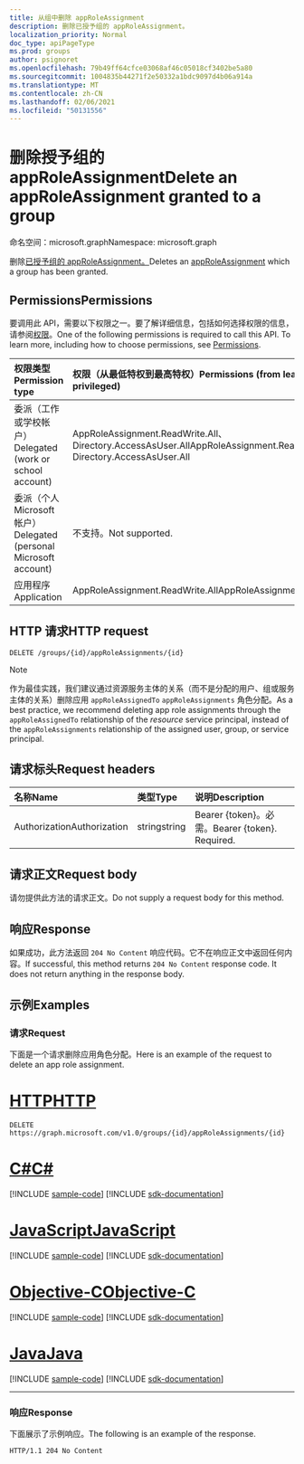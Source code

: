 ```yaml
---
title: 从组中删除 appRoleAssignment
description: 删除已授予组的 appRoleAssignment。
localization_priority: Normal
doc_type: apiPageType
ms.prod: groups
author: psignoret
ms.openlocfilehash: 79b49ff64cfce03068af46c05018cf3402be5a80
ms.sourcegitcommit: 1004835b44271f2e50332a1bdc9097d4b06a914a
ms.translationtype: MT
ms.contentlocale: zh-CN
ms.lasthandoff: 02/06/2021
ms.locfileid: "50131556"
---
```

# <a name="delete-an-approleassignment-granted-to-a-group"></a><span data-ttu-id="7ff69-103">删除授予组的 appRoleAssignment</span><span class="sxs-lookup"><span data-stu-id="7ff69-103">Delete an appRoleAssignment granted to a group</span></span>

<span data-ttu-id="7ff69-104">命名空间：microsoft.graph</span><span class="sxs-lookup"><span data-stu-id="7ff69-104">Namespace: microsoft.graph</span></span>

<span data-ttu-id="7ff69-105">删除[已授予组的 appRoleAssignment。](../resources/approleassignment.md)</span><span class="sxs-lookup"><span data-stu-id="7ff69-105">Deletes an [appRoleAssignment](../resources/approleassignment.md) which a group has been granted.</span></span>

## <a name="permissions"></a><span data-ttu-id="7ff69-106">Permissions</span><span class="sxs-lookup"><span data-stu-id="7ff69-106">Permissions</span></span>

<span data-ttu-id="7ff69-p101">要调用此 API，需要以下权限之一。要了解详细信息，包括如何选择权限的信息，请参阅[权限](/graph/permissions-reference)。</span><span class="sxs-lookup"><span data-stu-id="7ff69-p101">One of the following permissions is required to call this API. To learn more, including how to choose permissions, see [Permissions](/graph/permissions-reference).</span></span>

|<span data-ttu-id="7ff69-109">权限类型</span><span class="sxs-lookup"><span data-stu-id="7ff69-109">Permission type</span></span>      | <span data-ttu-id="7ff69-110">权限（从最低特权到最高特权）</span><span class="sxs-lookup"><span data-stu-id="7ff69-110">Permissions (from least to most privileged)</span></span>              |
|:--------------------|:---------------------------------------------------------|
|<span data-ttu-id="7ff69-111">委派（工作或学校帐户）</span><span class="sxs-lookup"><span data-stu-id="7ff69-111">Delegated (work or school account)</span></span> | <span data-ttu-id="7ff69-112">AppRoleAssignment.ReadWrite.All、Directory.AccessAsUser.All</span><span class="sxs-lookup"><span data-stu-id="7ff69-112">AppRoleAssignment.ReadWrite.All, Directory.AccessAsUser.All</span></span>    |
|<span data-ttu-id="7ff69-113">委派（个人 Microsoft 帐户）</span><span class="sxs-lookup"><span data-stu-id="7ff69-113">Delegated (personal Microsoft account)</span></span> | <span data-ttu-id="7ff69-114">不支持。</span><span class="sxs-lookup"><span data-stu-id="7ff69-114">Not supported.</span></span>    |
|<span data-ttu-id="7ff69-115">应用程序</span><span class="sxs-lookup"><span data-stu-id="7ff69-115">Application</span></span> | <span data-ttu-id="7ff69-116">AppRoleAssignment.ReadWrite.All</span><span class="sxs-lookup"><span data-stu-id="7ff69-116">AppRoleAssignment.ReadWrite.All</span></span> |

## <a name="http-request"></a><span data-ttu-id="7ff69-117">HTTP 请求</span><span class="sxs-lookup"><span data-stu-id="7ff69-117">HTTP request</span></span>

<!-- { "blockType": "ignored" } -->

```http
DELETE /groups/{id}/appRoleAssignments/{id}
```

> [!NOTE]
> <span data-ttu-id="7ff69-118">作为最佳实践，我们建议通过资源服务主体的关系（而不是分配的用户、组或服务主体的关系）删除应用 `appRoleAssignedTo`  `appRoleAssignments` 角色分配。</span><span class="sxs-lookup"><span data-stu-id="7ff69-118">As a best practice, we recommend deleting app role assignments through the `appRoleAssignedTo` relationship of the _resource_ service principal, instead of the `appRoleAssignments` relationship of the assigned user, group, or service principal.</span></span>

## <a name="request-headers"></a><span data-ttu-id="7ff69-119">请求标头</span><span class="sxs-lookup"><span data-stu-id="7ff69-119">Request headers</span></span>

| <span data-ttu-id="7ff69-120">名称</span><span class="sxs-lookup"><span data-stu-id="7ff69-120">Name</span></span>       | <span data-ttu-id="7ff69-121">类型</span><span class="sxs-lookup"><span data-stu-id="7ff69-121">Type</span></span> | <span data-ttu-id="7ff69-122">说明</span><span class="sxs-lookup"><span data-stu-id="7ff69-122">Description</span></span>|
|:---------------|:--------|:----------|
| <span data-ttu-id="7ff69-123">Authorization</span><span class="sxs-lookup"><span data-stu-id="7ff69-123">Authorization</span></span>  | <span data-ttu-id="7ff69-124">string</span><span class="sxs-lookup"><span data-stu-id="7ff69-124">string</span></span>  | <span data-ttu-id="7ff69-p102">Bearer {token}。必需。</span><span class="sxs-lookup"><span data-stu-id="7ff69-p102">Bearer {token}. Required.</span></span> |

## <a name="request-body"></a><span data-ttu-id="7ff69-127">请求正文</span><span class="sxs-lookup"><span data-stu-id="7ff69-127">Request body</span></span>

<span data-ttu-id="7ff69-128">请勿提供此方法的请求正文。</span><span class="sxs-lookup"><span data-stu-id="7ff69-128">Do not supply a request body for this method.</span></span>

## <a name="response"></a><span data-ttu-id="7ff69-129">响应</span><span class="sxs-lookup"><span data-stu-id="7ff69-129">Response</span></span>

<span data-ttu-id="7ff69-p103">如果成功，此方法返回 `204 No Content` 响应代码。它不在响应正文中返回任何内容。</span><span class="sxs-lookup"><span data-stu-id="7ff69-p103">If successful, this method returns `204 No Content` response code. It does not return anything in the response body.</span></span>

## <a name="examples"></a><span data-ttu-id="7ff69-132">示例</span><span class="sxs-lookup"><span data-stu-id="7ff69-132">Examples</span></span>

### <a name="request"></a><span data-ttu-id="7ff69-133">请求</span><span class="sxs-lookup"><span data-stu-id="7ff69-133">Request</span></span>

<span data-ttu-id="7ff69-134">下面是一个请求删除应用角色分配。</span><span class="sxs-lookup"><span data-stu-id="7ff69-134">Here is an example of the request to delete an app role assignment.</span></span>


# <a name="http"></a>[<span data-ttu-id="7ff69-135">HTTP</span><span class="sxs-lookup"><span data-stu-id="7ff69-135">HTTP</span></span>](#tab/http)
<!-- {
  "blockType": "request",
  "name": "group_delete_approleassignment"
}-->

```http
DELETE https://graph.microsoft.com/v1.0/groups/{id}/appRoleAssignments/{id}
```
# <a name="c"></a>[<span data-ttu-id="7ff69-136">C#</span><span class="sxs-lookup"><span data-stu-id="7ff69-136">C#</span></span>](#tab/csharp)
[!INCLUDE [sample-code](../includes/snippets/csharp/group-delete-approleassignment-csharp-snippets.md)]
[!INCLUDE [sdk-documentation](../includes/snippets/snippets-sdk-documentation-link.md)]

# <a name="javascript"></a>[<span data-ttu-id="7ff69-137">JavaScript</span><span class="sxs-lookup"><span data-stu-id="7ff69-137">JavaScript</span></span>](#tab/javascript)
[!INCLUDE [sample-code](../includes/snippets/javascript/group-delete-approleassignment-javascript-snippets.md)]
[!INCLUDE [sdk-documentation](../includes/snippets/snippets-sdk-documentation-link.md)]

# <a name="objective-c"></a>[<span data-ttu-id="7ff69-138">Objective-C</span><span class="sxs-lookup"><span data-stu-id="7ff69-138">Objective-C</span></span>](#tab/objc)
[!INCLUDE [sample-code](../includes/snippets/objc/group-delete-approleassignment-objc-snippets.md)]
[!INCLUDE [sdk-documentation](../includes/snippets/snippets-sdk-documentation-link.md)]

# <a name="java"></a>[<span data-ttu-id="7ff69-139">Java</span><span class="sxs-lookup"><span data-stu-id="7ff69-139">Java</span></span>](#tab/java)
[!INCLUDE [sample-code](../includes/snippets/java/group-delete-approleassignment-java-snippets.md)]
[!INCLUDE [sdk-documentation](../includes/snippets/snippets-sdk-documentation-link.md)]

---


### <a name="response"></a><span data-ttu-id="7ff69-140">响应</span><span class="sxs-lookup"><span data-stu-id="7ff69-140">Response</span></span>

<span data-ttu-id="7ff69-141">下面展示了示例响应。</span><span class="sxs-lookup"><span data-stu-id="7ff69-141">The following is an example of the response.</span></span>

<!-- {
  "blockType": "response",
  "truncated": true
} -->

```http
HTTP/1.1 204 No Content
```

<!-- uuid: 8fcb5dbc-d5aa-4681-8e31-b001d5168d79
2015-10-25 14:57:30 UTC -->
<!--
{
  "type": "#page.annotation",
  "description": "Delete appRoleAssignment",
  "keywords": "",
  "section": "documentation",
  "tocPath": "",
  "suppressions": [
  ]
}
-->

